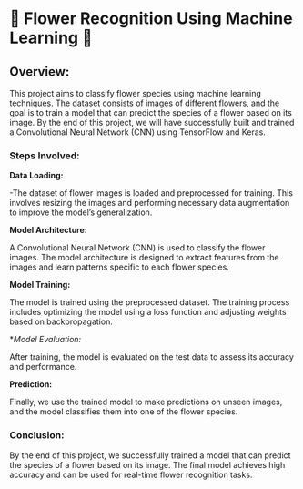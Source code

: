# 🌸 Flower Recognition Using Machine Learning 🌸
## Overview:
This project aims to classify flower species using machine learning techniques. The dataset consists of images of different flowers, and the goal is to train a model that can predict the species of a flower based on its image. By the end of this project, we will have successfully built and trained a Convolutional Neural Network (CNN) using TensorFlow and Keras.

### Steps Involved:
**Data Loading:**

-The dataset of flower images is loaded and preprocessed for training. This involves resizing the images and performing necessary data augmentation to improve the model’s generalization.

**Model Architecture:**

A Convolutional Neural Network (CNN) is used to classify the flower images. The model architecture is designed to extract features from the images and learn patterns specific to each flower species.

**Model Training:**

The model is trained using the preprocessed dataset. The training process includes optimizing the model using a loss function and adjusting weights based on backpropagation.

**Model Evaluation:*

After training, the model is evaluated on the test data to assess its accuracy and performance.

**Prediction:**

Finally, we use the trained model to make predictions on unseen images, and the model classifies them into one of the flower species.

### Conclusion:
By the end of this project, we successfully trained a model that can predict the species of a flower based on its image. The final model achieves high accuracy and can be used for real-time flower recognition tasks.
